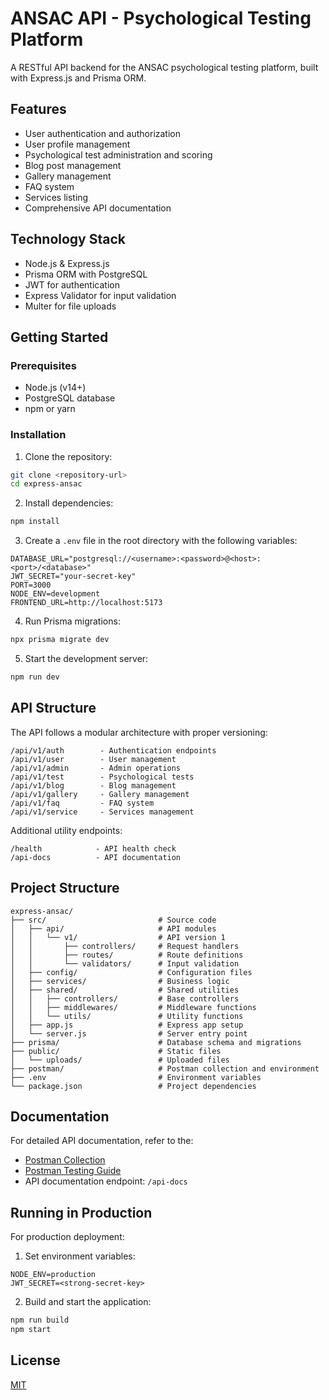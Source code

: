 # ANSAC API - Psychological Testing Platform

A RESTful API backend for the ANSAC psychological testing platform, built with Express.js and Prisma ORM.

## Features

- User authentication and authorization
- User profile management
- Psychological test administration and scoring
- Blog post management
- Gallery management
- FAQ system
- Services listing
- Comprehensive API documentation

## Technology Stack

- Node.js & Express.js
- Prisma ORM with PostgreSQL
- JWT for authentication
- Express Validator for input validation
- Multer for file uploads

## Getting Started

### Prerequisites

- Node.js (v14+)
- PostgreSQL database
- npm or yarn

### Installation

1. Clone the repository:
```bash
git clone <repository-url>
cd express-ansac
```

2. Install dependencies:
```bash
npm install
```

3. Create a `.env` file in the root directory with the following variables:
```
DATABASE_URL="postgresql://<username>:<password>@<host>:<port>/<database>"
JWT_SECRET="your-secret-key"
PORT=3000
NODE_ENV=development
FRONTEND_URL=http://localhost:5173
```

4. Run Prisma migrations:
```bash
npx prisma migrate dev
```

5. Start the development server:
```bash
npm run dev
```

## API Structure

The API follows a modular architecture with proper versioning:

```
/api/v1/auth        - Authentication endpoints
/api/v1/user        - User management
/api/v1/admin       - Admin operations
/api/v1/test        - Psychological tests
/api/v1/blog        - Blog management
/api/v1/gallery     - Gallery management
/api/v1/faq         - FAQ system
/api/v1/service     - Services management
```

Additional utility endpoints:
```
/health            - API health check
/api-docs          - API documentation
```

## Project Structure

```
express-ansac/
├── src/                         # Source code
│   ├── api/                     # API modules
│   │   └── v1/                  # API version 1
│   │       ├── controllers/     # Request handlers
│   │       ├── routes/          # Route definitions
│   │       └── validators/      # Input validation
│   ├── config/                  # Configuration files
│   ├── services/                # Business logic
│   ├── shared/                  # Shared utilities
│   │   ├── controllers/         # Base controllers
│   │   ├── middlewares/         # Middleware functions
│   │   └── utils/               # Utility functions
│   ├── app.js                   # Express app setup
│   └── server.js                # Server entry point
├── prisma/                      # Database schema and migrations
├── public/                      # Static files
│   └── uploads/                 # Uploaded files
├── postman/                     # Postman collection and environment
├── .env                         # Environment variables
└── package.json                 # Project dependencies
```

## Documentation

For detailed API documentation, refer to the:

- [Postman Collection](postman/ANSAC-API.postman_collection.json)
- [Postman Testing Guide](postman/README.md)
- API documentation endpoint: `/api-docs`

## Running in Production

For production deployment:

1. Set environment variables:
```
NODE_ENV=production
JWT_SECRET=<strong-secret-key>
```

2. Build and start the application:
```bash
npm run build
npm start
```

## License

[MIT](LICENSE)